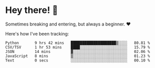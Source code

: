 # Hey there! 👋
Sometimes breaking and entering, but always a beginner. ❤️

Here's how I've been tracking:
<!--START_SECTION:waka-->

```text
Python       9 hrs 42 mins   ████████████████████▒░░░░   80.81 %
CSV/TSV      1 hr 53 mins    ████░░░░░░░░░░░░░░░░░░░░░   15.79 %
JSON         14 mins         ▓░░░░░░░░░░░░░░░░░░░░░░░░   02.06 %
JavaScript   8 mins          ▒░░░░░░░░░░░░░░░░░░░░░░░░   01.23 %
Text         0 secs          ░░░░░░░░░░░░░░░░░░░░░░░░░   00.10 %
```

<!--END_SECTION:waka-->
